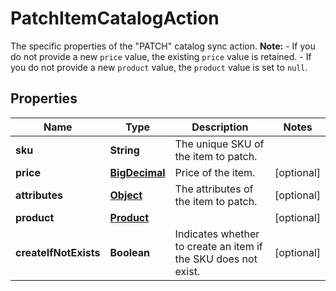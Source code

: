 

# PatchItemCatalogAction

The specific properties of the \"PATCH\" catalog sync action.  **Note:**   - If you do not provide a new `price` value, the existing `price` value is retained.   - If you do not provide a new `product` value, the `product` value is set to `null`. 
## Properties

Name | Type | Description | Notes
------------ | ------------- | ------------- | -------------
**sku** | **String** | The unique SKU of the item to patch. | 
**price** | [**BigDecimal**](BigDecimal.md) | Price of the item. |  [optional]
**attributes** | [**Object**](.md) | The attributes of the item to patch. |  [optional]
**product** | [**Product**](Product.md) |  |  [optional]
**createIfNotExists** | **Boolean** | Indicates whether to create an item if the SKU does not exist. |  [optional]



